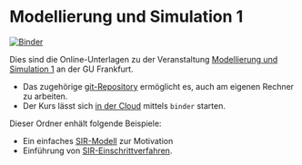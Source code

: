 # Modellierung und Simulation 1

[![Binder](https://mybinder.org/badge_logo.svg)](https://mybinder.org/v2/gh/msqc-goethe/modsim1-course/HEAD)



Dies sind die Online-Unterlagen zu der Veranstaltung 
[Modellierung und Simulation 1](https://gcsc.uni-frankfurt.de/simulation-and-modelling/lectures-courses) an der GU Frankfurt.

* Das zugehörige [git-Repository](https://github.com/msqc-goethe/modsim1-course) ermöglicht es, auch am eigenen Rechner zu arbeiten.
* Der Kurs lässt sich [in der Cloud](https://mybinder.org/v2/gh/msqc-goethe/modsim1-course/HEAD) mittels `binder` starten. 

Dieser Ordner enhält folgende Beispiele:

* Ein einfaches [SIR-Modell](beispiel01-warmup) zur Motivation 
* Einführung von [SIR-Einschrittverfahren](beispiel02-einschrittverfahren).
